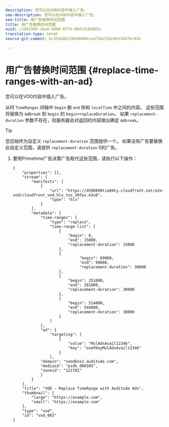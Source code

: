```yaml
---
description: 您可以在VOD内容中插入广告。
seo-description: 您可以在VOD内容中插入广告。
seo-title: 用广告替换时间范围
title: 用广告替换时间范围
uuid: c1d93389-cba4-4db0-877d-dbdc5183683c
translation-type: tm+mt
source-git-commit: bc35da8b258056809ceaf18e33bed631047bc81b

---
```



# 用广告替换时间范围 {#replace-time-ranges-with-an-ad}

您可以在VOD内容中插入广告。

从时 `TimeRanges` 间轴中 `begin` 删 `end` 除和 `localTime` 中之间的内容。 这些范围将替换为 `AdBreak` 到 `begin` 的 `begin+replaceDuration`。 如果 `replacement-duration` 参数不存在，则服务器会对返回的内容做出确定 `Adbreak`。

>[!TIP]
>
>您应始终为自定义 `replacement-duration` 范围提供一个。 如果没有广告要替换此自定义范围，请提供 `replacement-duration` 0的广告。

1. 要用Primetime广告决策广告取代这些范围，请执行以下操作：

   ```
   {   
       "properties": [],
       "stream": {
           "manifests": [
               {
                   "url": "https://d398890tia84ty.cloudfront.net/e2e-vod/cloudfront_vod_hls_tos_30fps.m3u8",
                   "type": "hls"
               }
           ],
           "metadata": {
               "time-ranges": {
                   "type": "replace",
                   "time-range-list": [
                       {
                           "begin": 0,
                           "end": 15000,
                           "replacement-duration": 15000
                       },
                       {
                                "begin": 69000,
                                "end": 99000,
                                "replacement-duration": 30000
                       },
                       {
                           "begin": 251000,
                           "end": 281000,
                           "replacement-duration": 30000
                       },
                       {
                           "begin": 514000,
                           "end": 544000,
                           "replacement-duration": 30000
                       }
                   ]
               },
               "ad": {
                   "targeting": [
                       {
                           "value": "MulAdsAvail12346",
                           "key": "osmfKeyMulAdsAvail12346"
                       }
                   ],
               "domain": "sandbox2.auditude.com",
               "mediaid": "psdk_000105",
               "zoneid": "121781"
               }     
           }
       },   
       "title": "VOD - Replace TimeRange with Auditude Ads",
       "thumbnail": {
           "large": "https://example.com",
           "small": "https://example.com"
       },
       "type": "vod",
       "id": "vod_003"
   }
   ```
